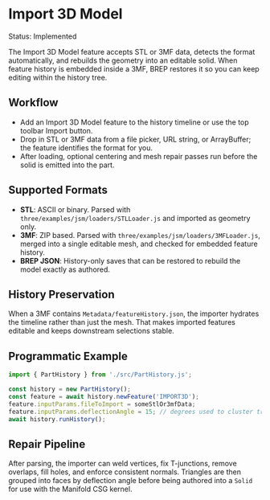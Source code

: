 # Import 3D Model

Status: Implemented

The Import 3D Model feature accepts STL or 3MF data, detects the format automatically, and rebuilds the geometry into an editable solid. When feature history is embedded inside a 3MF, BREP restores it so you can keep editing within the history tree.

## Workflow
- Add an Import 3D Model feature to the history timeline or use the top toolbar Import button.
- Drop in STL or 3MF data from a file picker, URL string, or ArrayBuffer; the feature identifies the format for you.
- After loading, optional centering and mesh repair passes run before the solid is emitted into the part.

## Supported Formats
- **STL**: ASCII or binary. Parsed with `three/examples/jsm/loaders/STLLoader.js` and imported as geometry only.
- **3MF**: ZIP based. Parsed with `three/examples/jsm/loaders/3MFLoader.js`, merged into a single editable mesh, and checked for embedded feature history.
- **BREP JSON**: History-only saves that can be restored to rebuild the model exactly as authored.

## History Preservation
When a 3MF contains `Metadata/featureHistory.json`, the importer hydrates the timeline rather than just the mesh. That makes imported features editable and keeps downstream selections stable.

## Programmatic Example
```js
import { PartHistory } from './src/PartHistory.js';

const history = new PartHistory();
const feature = await history.newFeature('IMPORT3D');
feature.inputParams.fileToImport = someStlOr3mfData;
feature.inputParams.deflectionAngle = 15; // degrees used to cluster triangles into faces
await history.runHistory();
```

## Repair Pipeline
After parsing, the importer can weld vertices, fix T-junctions, remove overlaps, fill holes, and enforce consistent normals. Triangles are then grouped into faces by deflection angle before being authored into a `Solid` for use with the Manifold CSG kernel.
